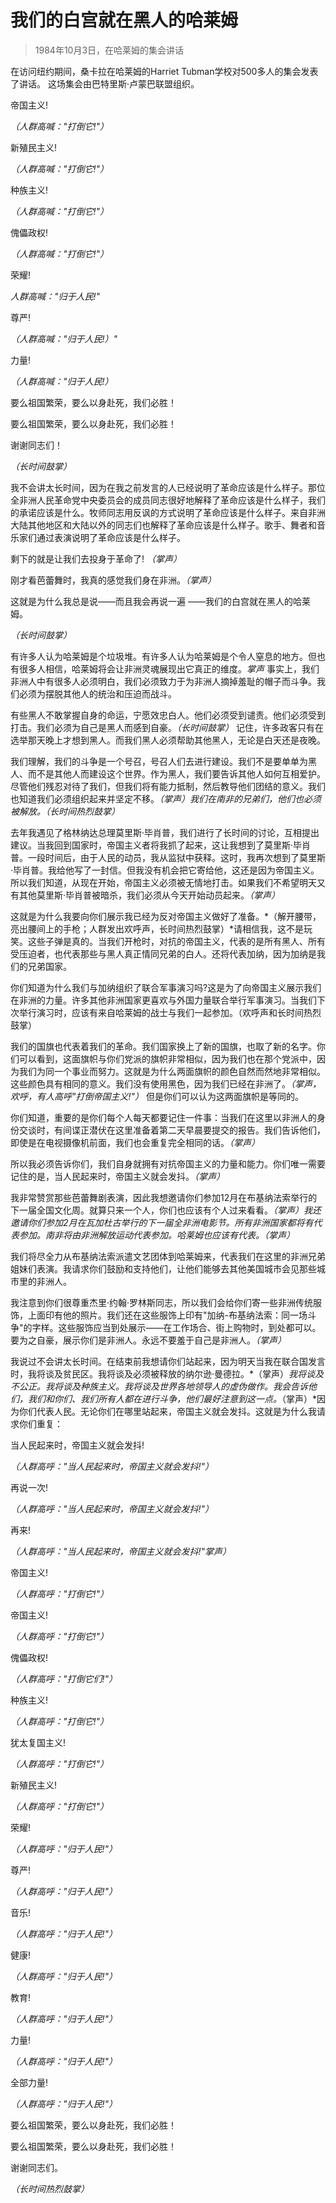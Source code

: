 # 我们的白宫就在黑人的哈莱姆

> 1984年10月3日，在哈莱姆的集会讲话

在访问纽约期间，桑卡拉在哈莱姆的Harriet Tubman学校对500多人的集会发表了讲话。
这场集会由巴特里斯·卢蒙巴联盟组织。

帝国主义!

*（人群高喊："打倒它!"）*

新殖民主义!

*（人群高喊："打倒它!"）*

种族主义!

*（人群高喊："打倒它!"）*

傀儡政权!

*（人群高喊："打倒它!"）*

荣耀!

*人群高喊："归于人民!"*

尊严!

*（人群高喊："归于人民!）"*

力量!

*（人群高喊："归于人民!）*

要么祖国繁荣，要么以身赴死，我们必胜！

要么祖国繁荣，要么以身赴死，我们必胜！

谢谢同志们！

*（长时间鼓掌）*

我不会讲太长时间，因为在我之前发言的人已经说明了革命应该是什么样子。那位全非洲人民革命党中央委员会的成员同志很好地解释了革命应该是什么样子，我们的承诺应该是什么。牧师同志用反讽的方式说明了革命应该是什么样子。来自非洲大陆其他地区和大陆以外的同志们也解释了革命应该是什么样子。歌手、舞者和音乐家们通过表演说明了革命应该是什么样子。

剩下的就是让我们去投身于革命了! *（掌声）*

刚才看芭蕾舞时，我真的感觉我们身在非洲。*（掌声）* 

这就是为什么我总是说——而且我会再说一遍 ——我们的白宫就在黑人的哈莱姆。

*（长时间鼓掌）*

有许多人认为哈莱姆是个垃圾堆。有许多人认为哈莱姆是个令人窒息的地方。但也有很多人相信，哈莱姆将会让非洲灵魂展现出它真正的维度。*掌声*  事实上，我们非洲人中有很多人必须明白，我们必须致力于为非洲人摘掉羞耻的帽子而斗争。我们必须为摆脱其他人的统治和压迫而战斗。

有些黑人不敢掌握自身的命运，宁愿效忠白人。他们必须受到谴责。他们必须受到打击。我们必须为自己是黑人而感到自豪。*（长时间鼓掌）* 记住，许多政客只有在选举那天晚上才想到黑人。而我们黑人必须帮助其他黑人，无论是白天还是夜晚。

我们理解，我们的斗争是一个号召，号召人们去进行建设。我们不是要单单为黑人、而不是其他人而建设这个世界。作为黑人，我们要告诉其他人如何互相爱护。尽管他们残忍对待了我们，但我们将有能力抵制，然后教导他们团结的意义。我们也知道我们必须组织起来并坚定不移。*（掌声）*我们在南非的兄弟们，他们也必须被解放。*（长时间热烈鼓掌）*

去年我遇见了格林纳达总理莫里斯·毕肖普，我们进行了长时间的讨论，互相提出建议。当我回到国家时，帝国主义者将我抓了起来，这让我想到了莫里斯·毕肖普。一段时间后，由于人民的动员，我从监狱中获释。这时，我再次想到了莫里斯·毕肖普。我给他写了一封信。但我没有机会把它寄给他，这还是因为帝国主义。所以我们知道，从现在开始，帝国主义必须被无情地打击。如果我们不希望明天又有其他莫里斯·毕肖普被暗杀，我们必须从今天开始动员起来。*（掌声）*

这就是为什么我要向你们展示我已经为反对帝国主义做好了准备。*（解开腰带，亮出腰间上的手枪；人群发出欢呼声，长时间热烈鼓掌）*请相信我，这不是玩笑。这些子弹是真的。当我们开枪时，对抗的帝国主义，代表的是所有黑人、所有受压迫者，也代表那些与黑人真正情同兄弟的白人。还将代表加纳，因为加纳是我们的兄弟国家。

你们知道为什么我们与加纳组织了联合军事演习吗?这是为了向帝国主义展示我们在非洲的力量。许多其他非洲国家更喜欢与外国力量联合举行军事演习。当我们下次举行演习时，应该有来自哈莱姆的战士与我们一起参加。（欢呼声和长时间热烈鼓掌）

我们的国旗也代表着我们的革命。我们国家换上了新的国旗，也取了新的名字。你们可以看到，这面旗帜与你们党派的旗帜非常相似，因为我们也在那个党派中，因为我们为同一个事业而努力。这就是为什么两面旗帜的颜色自然而然地非常相似。这些颜色具有相同的意义。我们没有使用黑色，因为我们已经在非洲了。*（掌声，欢呼，有人高呼"打倒帝国主义!"）* 但是你们可以认为这两面旗帜是等同的。

你们知道，重要的是你们每个人每天都要记住一件事：当我们在这里以非洲人的身份交谈时，有间谍正潜伏在这里准备着第二天早晨要提交的报告。我们告诉他们，即使是在电视摄像机前面，我们也会重复完全相同的话。*（掌声）*

所以我必须告诉你们，我们自身就拥有对抗帝国主义的力量和能力。你们唯一需要记住的是，当人民起来时，帝国主义就会发抖。*（掌声）*

我非常赞赏那些芭蕾舞剧表演，因此我想邀请你们参加12月在布基纳法索举行的下一届全国文化周。就算只来一个人，你们也应该有个人过来看看。*（掌声）*我还邀请你们参加2月在瓦加杜古举行的下一届全非洲电影节。所有非洲国家都将有代表参加。南非将由非洲解放运动代表参加。哈莱姆也应该有代表。*（掌声）*

我们将尽全力从布基纳法索派遣文艺团体到哈莱姆来，代表我们在这里的非洲兄弟姐妹们表演。我请求你们鼓励和支持他们，让他们能够去其他美国城市会见那些城市里的非洲人。

我注意到你们很尊重杰里·约翰·罗林斯同志，所以我们会给你们寄一些非洲传统服饰，上面印有他的照片。我们还在这些服饰上印有"加纳-布基纳法索：同一场斗争"的字样。这些服饰应当到处展示——在工作场合、街上购物时，到处都可以。要为之自豪，展示你们是非洲人。永远不要羞于自己是非洲人。*（掌声）*

我说过不会讲太长时间。在结束前我想请你们站起来，因为明天当我在联合国发言时，我将谈及贫民区。我将谈及必须被释放的纳尔逊·曼德拉。*（掌声）*我将谈及不公正。我将谈及种族主义。我将谈及世界各地领导人的虚伪做作。我会告诉他们，我们和你们、我们所有人都在进行斗争，他们最好注意到这一点。*（掌声）*因为你们代表人民。无论你们在哪里站起来，帝国主义就会发抖。这就是为什么我请求你们重复：

当人民起来时，帝国主义就会发抖!

*（人群高呼："当人民起来时，帝国主义就会发抖!"）*

再说一次!

*（人群高呼："当人民起来时，帝国主义就会发抖!"）*

再来!

*（人群高呼："当人民起来时，帝国主义就会发抖!"掌声）*

帝国主义!

*（人群高呼："打倒它!"）*

帝国主义!

*（人群高呼："打倒它!"）*

傀儡政权!

*（人群高呼："打倒它们!"）*

种族主义!

*（人群高呼："打倒它!"）*

犹太复国主义!

*（人群高呼："打倒它!"）*

新殖民主义!

*（人群高呼："打倒它!"）*

荣耀!

*（人群高呼："归于人民!"）*

尊严!

*（人群高呼："归于人民!"）*

音乐!

*（人群高呼："归于人民!"）*

健康!

*（人群高呼："归于人民!"）*

教育!

*（人群高呼："归于人民!"）*

力量!

*（人群高呼："归于人民!"）*

全部力量!

*（人群高呼："归于人民!"）*

要么祖国繁荣，要么以身赴死，我们必胜！

要么祖国繁荣，要么以身赴死，我们必胜！

谢谢同志们。

*（长时间热烈鼓掌）*
